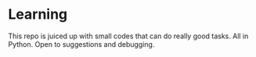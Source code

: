 # Learning
This repo is juiced up with small codes that can do really good tasks.
All in Python. 
Open to suggestions and debugging. 
